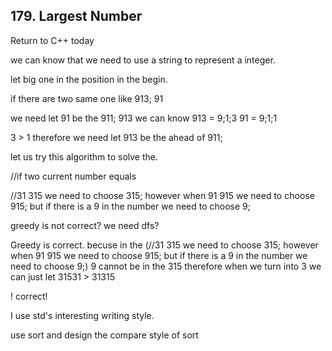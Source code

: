 ## 179. Largest Number

Return to C++ today

we can know that we need to use a string to represent a integer. 

let big one in the position in the begin.

if there are two same one like 913; 91

we need let 91 be the 911; 913 we can know 913 = 9;1;3 91 = 9;1;1

3 > 1 therefore we need let 913 be the ahead of 911;

let us try this algorithm to solve the.

//if two current number equals

//31 315 we need to choose 315; however when 91 915 we need to choose 915; but if there is a 9 in the number we need to choose 9;

greedy is not correct? we need dfs?

Greedy is correct. becuse in the (//31 315 we need to choose 315; however when 91 915 we need to choose 915; but if there is a 9 in the number we need to choose 9;) 9 cannot be in the 315 therefore when we turn into 3 we can just let 31531 > 31315 

! correct!

I use std's interesting writing style.

use sort and design the compare style of sort

